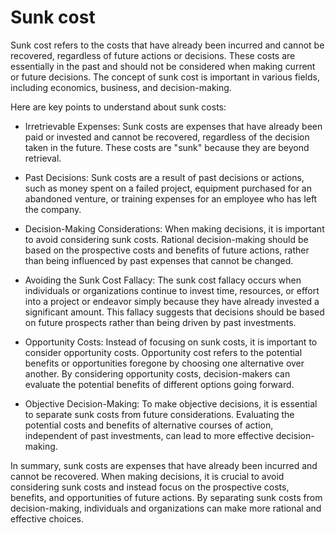 # Sunk cost

Sunk cost refers to the costs that have already been incurred and cannot be recovered, regardless of future actions or decisions. These costs are essentially in the past and should not be considered when making current or future decisions. The concept of sunk cost is important in various fields, including economics, business, and decision-making.

Here are key points to understand about sunk costs:

* Irretrievable Expenses: Sunk costs are expenses that have already been paid or invested and cannot be recovered, regardless of the decision taken in the future. These costs are "sunk" because they are beyond retrieval.

* Past Decisions: Sunk costs are a result of past decisions or actions, such as money spent on a failed project, equipment purchased for an abandoned venture, or training expenses for an employee who has left the company.

* Decision-Making Considerations: When making decisions, it is important to avoid considering sunk costs. Rational decision-making should be based on the prospective costs and benefits of future actions, rather than being influenced by past expenses that cannot be changed.

* Avoiding the Sunk Cost Fallacy: The sunk cost fallacy occurs when individuals or organizations continue to invest time, resources, or effort into a project or endeavor simply because they have already invested a significant amount. This fallacy suggests that decisions should be based on future prospects rather than being driven by past investments.

* Opportunity Costs: Instead of focusing on sunk costs, it is important to consider opportunity costs. Opportunity cost refers to the potential benefits or opportunities foregone by choosing one alternative over another. By considering opportunity costs, decision-makers can evaluate the potential benefits of different options going forward.

* Objective Decision-Making: To make objective decisions, it is essential to separate sunk costs from future considerations. Evaluating the potential costs and benefits of alternative courses of action, independent of past investments, can lead to more effective decision-making.

In summary, sunk costs are expenses that have already been incurred and cannot be recovered. When making decisions, it is crucial to avoid considering sunk costs and instead focus on the prospective costs, benefits, and opportunities of future actions. By separating sunk costs from decision-making, individuals and organizations can make more rational and effective choices.
